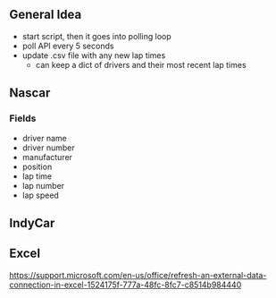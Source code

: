 ## General Idea

- start script, then it goes into polling loop
- poll API every 5 seconds
- update .csv file with any new lap times
  - can keep a dict of drivers and their most recent lap times

## Nascar

### Fields

- driver name
- driver number
- manufacturer
- position
- lap time
- lap number
- lap speed

## IndyCar

## Excel

https://support.microsoft.com/en-us/office/refresh-an-external-data-connection-in-excel-1524175f-777a-48fc-8fc7-c8514b984440
